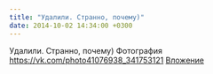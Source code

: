 ```yaml
---
title: "Удалили. Странно, почему)"
date: 2014-10-02 14:34:00 +0300
---
```


Удалили. Странно, почему)
Фотография
<a class="vk-attach" href="https://vk.com/photo41076938_341753121">https://vk.com/photo41076938_341753121</a>
<a class="vk-attach" href="https://vk.com/photo41076938_341753121">Вложение</a>
